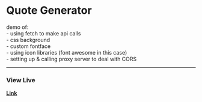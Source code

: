 # Quote Generator

demo of:  
     - using fetch to make api calls  
     - css background  
     - custom fontface  
     - using icon libraries (font awesome in this case)  
     - setting up & calling proxy server to deal with CORS
     

---

### View Live
**[Link](http://mkturner.com/quote-generator/)**